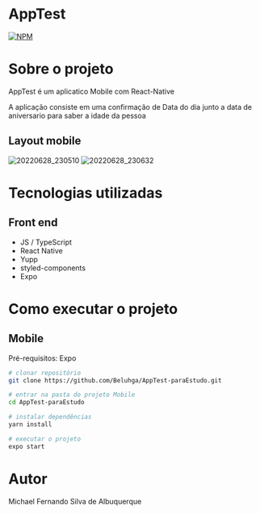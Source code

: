 # AppTest

[![NPM](https://img.shields.io/npm/l/react)](hhttps://github.com/Beluhga/AppTest-paraEstudo/blob/main/LICENSE) 

# Sobre o projeto

AppTest é um aplicatico Mobile com React-Native

A aplicação consiste em uma confirmação de Data do dia junto a data de aniversario para saber a idade da pessoa

## Layout mobile
![20220628_230510](https://user-images.githubusercontent.com/82901722/176337106-221faee8-f02f-41f4-9043-44d3138e22dc.gif)
![20220628_230632](https://user-images.githubusercontent.com/82901722/176337119-1592ef79-11b5-4f98-9065-a229adab46df.gif)


# Tecnologias utilizadas
## Front end
-  JS / TypeScript
- React Native
- Yupp
- styled-components
- Expo


# Como executar o projeto

## Mobile
Pré-requisitos: Expo

```bash
# clonar repositório
git clone https://github.com/Beluhga/AppTest-paraEstudo.git

# entrar na pasta do projeto Mobile
cd AppTest-paraEstudo

# instalar dependências
yarn install

# executar o projeto
expo start
```

# Autor

Michael Fernando Silva de Albuquerque
